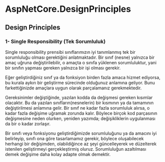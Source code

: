 # AspNetCore.DesignPrinciples

<h2>Design Principles</h2>

<h3>1- Single Responsibility (Tek Sorumluluk)</h3>

<p>Single responsibility prensibi sınıflarımızın iyi tanımlanmış tek bir sorumluluğu olması gerektiğini anlatmaktadır. Bir sınıf (nesne) yalnızca bir amaç uğruna değiştirilebilir, o amaçta o sınıfa yüklenen sorumluluktur, yani bir sınıfın yapması gereken yalnızca bir işi olması gerekir.
</p>
<p>
Eğer geliştirdiğiniz sınıf ya da fonksiyon birden fazla amaca hizmet ediyorsa, bu kurala aykırı bir geliştirme sürecinde olduğunuz anlamına geliyor. Bunu farkettiğinizde amaçlara uygun olarak parçalamanız gerekmektedir.
</p>

<p>
Gereksinimler değiştiğinde, yazılan kodda da değişmesi gereken kısımlar olacaktır. Bu da yazılan sınıfların(nesnelerin) bir kısmının ya da tamamının değiştirilmesi anlamına gelir. Bir sınıf ne kadar fazla sorumluluk alırsa, o kadar fazla değişime uğramak zorunda kalır. Böylece birçok kod parçasının değişmesine neden olurken, yeniden yazımda; değişikliklerin uygulanması da bir o kadar zorlaşır.
</p>

<p>
Bir sınıfı veya fonksiyonu geliştirdiğimizde sorumluluğunu ya da amacını iyi belirleyip, sınıfı ona göre tasarlamamız gerekir, böylece oluşabilecek herhangi bir değişimden, olabildiğince az şeyi güncelleyerek ve düzelterek istenilen geliştirmeyi gerçekleştirmiş oluruz. Sorumluluğun azaltılması demek değişime daha kolay adapte olmak demektir.
</p>
